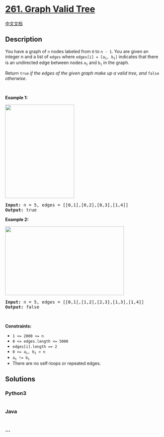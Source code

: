 # [261. Graph Valid Tree](https://leetcode.com/problems/graph-valid-tree)

[中文文档](/solution/0200-0299/0261.Graph%20Valid%20Tree/README.md)

## Description

<p>You have a graph of <code>n</code> nodes labeled from <code>0</code> to <code>n - 1</code>. You are given an integer n and a list of <code>edges</code> where <code>edges[i] = [a<sub>i</sub>, b<sub>i</sub>]</code> indicates that there is an undirected edge between nodes <code>a<sub>i</sub></code> and <code>b<sub>i</sub></code> in the graph.</p>

<p>Return <code>true</code> <em>if the edges of the given graph make up a valid tree, and</em> <code>false</code> <em>otherwise</em>.</p>

<p>&nbsp;</p>
<p><strong>Example 1:</strong></p>
<img alt="" src="https://cdn.jsdelivr.net/gh/doocs/leetcode@main/solution/0200-0299/0261.Graph%20Valid%20Tree/images/tree1-graph.jpg" style="width: 222px; height: 302px;" />
<pre>
<strong>Input:</strong> n = 5, edges = [[0,1],[0,2],[0,3],[1,4]]
<strong>Output:</strong> true
</pre>

<p><strong>Example 2:</strong></p>
<img alt="" src="https://cdn.jsdelivr.net/gh/doocs/leetcode@main/solution/0200-0299/0261.Graph%20Valid%20Tree/images/tree2-graph.jpg" style="width: 382px; height: 222px;" />
<pre>
<strong>Input:</strong> n = 5, edges = [[0,1],[1,2],[2,3],[1,3],[1,4]]
<strong>Output:</strong> false
</pre>

<p>&nbsp;</p>
<p><strong>Constraints:</strong></p>

<ul>
	<li><code>1 &lt;= 2000 &lt;= n</code></li>
	<li><code>0 &lt;= edges.length &lt;= 5000</code></li>
	<li><code>edges[i].length == 2</code></li>
	<li><code>0 &lt;= a<sub>i</sub>, b<sub>i</sub> &lt; n</code></li>
	<li><code>a<sub>i</sub> != b<sub>i</sub></code></li>
	<li>There are no self-loops or repeated edges.</li>
</ul>


## Solutions

<!-- tabs:start -->

### **Python3**

```python

```

### **Java**

```java

```

### **...**

```

```

<!-- tabs:end -->

